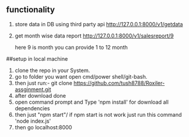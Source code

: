 ## functionality 
1. store data in DB using third party api
    http://127.0.0.1:8000/v1/getdata

2. get month wise data report
    http://127.0.0.1:8000/v1/salesreport/9
    
    here 9 is month you can provide 1 to 12 month

##setup in local machine
1. clone the repo in your System.
2. go to folder you want open cmd/power shell/git-bash.
3. then just run:- git clone https://github.com/tush8788/Roxiler-assginment.git
5. after download done
6. open command prompt and Type 'npm install' for download all dependencies
7. then just "npm start"/ if npm start is not work just run this command 'node index.js'
8. then go localhost:8000